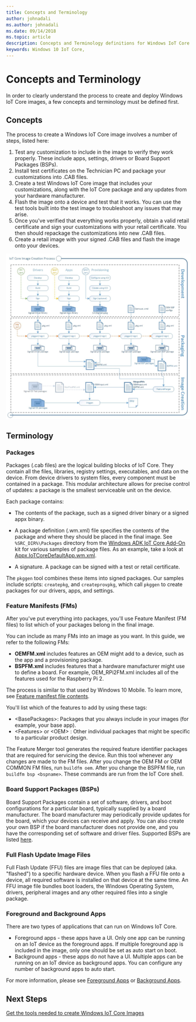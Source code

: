 ```yaml
---
title: Concepts and Terminology
author: johnadali
ms.author: johnadali
ms.date: 09/14/2018 
ms.topic: article 
description: Concepts and Terminology definitions for Windows IoT Core Manufacturing Guide.
keywords: Windows 10 IoT Core, 
---
```


# Concepts and Terminology
In order to clearly understand the process to create and deploy Windows IoT Core images, a few concepts and terminology must be defined first.

## Concepts
The process to create a Windows IoT Core image involves a number of steps, listed here:

1. Test any customization to include in the image to verify they work properly. These include apps, settings, drivers or Board Support Packages (BSPs).
2. Install test certificates on the Technician PC and package your customizations into .CAB files.
3. Create a test Windows IoT Core image that includes your customizations, along with the IoT Core package and any updates from your hardware manufacturer.
4. Flash the image onto a device and test that it works. You can use the test tools built into the test image to troubleshoot any issues that may arise.
5. Once you've verified that everything works properly, obtain a valid retail certificate and sign your customizations with your retail certificate. You then should repackage the customizations into new .CAB files.
6. Create a retail image with your signed .CAB files and flash the image onto your devices.


![Dashboard screenshot](../media/ManufacturingGuide/IoTCoreImageCreateProcess.jpg)

## Terminology

### Packages
Packages (.cab files) are the logical building blocks of IoT Core. They contain all the files, libraries, registry settings, executables, and data on the device. From device drivers to system files, every component must be contained in a package. This modular architecture allows for precise control of updates: a package is the smallest serviceable unit on the device.

Each package contains:

* The contents of the package, such as a signed driver binary or a signed appx binary.
* A package definition (.wm.xml) file specifies the contents of the package and where they should be placed in the final image. See `%SRC_DIR%\Packages` directory from the [Windows ADK IoT Core Add-On](https://docs.microsoft.com/en-us/windows-hardware/manufacture/iot/iot-core-adk-addons) kit for various samples of package files. As an example, take a look at   [Appx.IoTCoreDefaultApp.wm.xml](https://github.com/ms-iot/iot-adk-addonkit/blob/master/Workspace/Source-arm/Packages/Appx.IoTCoreDefaultApp/Appx.IoTCoreDefaultApp.wm.xml).

* A signature. A package can be signed with a test or retail certificate.  

The `pkggen` tool combines these items into signed packages. Our samples include scripts: `createpkg`, and `createprovpkg`, which call `pkggen` to create packages for our drivers, apps, and settings.

### Feature Manifests (FMs)
After you've put everything into packages, you'll use Feature Manifest (FM files) to list which of your packages belong in the final image.

You can include as many FMs into an image as you want. In this guide, we refer to the following FMs:

* **OEMFM.xml** includes features an OEM might add to a device, such as the app and a provisioning package.
* **BSPFM.xml** includes features that a hardware manufacturer might use to define a board. For example, OEM_RPi2FM.xml includes all of the features used for the Raspberry Pi 2.

The process is similar to that used by Windows 10 Mobile. To learn more, see [Feature manifest file contents](https://docs.microsoft.com/en-us/windows-hardware/manufacture/mobile/feature-manifest-file-contents).

You'll list which of the features to add by using these tags:

* \<BasePackages>: Packages that you always include in your images (for example, your base app).
* \<Features> or \<OEM> : Other individual packages that might be specific to a particular product design.

The Feature Merger tool generates the required feature identifier packages that are required for servicing the device. Run this tool whenever any changes are made to the FM files. After you change the OEM FM or OEM COMMON FM files, run `buildfm oem`. After you change the BSPFM file, run `buildfm bsp <bspname>`. These commands are run from the IoT Core shell.


### Board Support Packages (BSPs)

Board Support Packages contain a set of software, drivers, and boot configurations for a particular board, typically supplied by a board manufacturer. The board manufacturer may periodically provide updates for the board, which your devices can receive and apply. You can also create your own BSP if the board manufacturer does not provide one, and you have the corresponding set of software and driver files. Supported BSPs are listed [here](04a-BoardSupportPackages.md "Board Support Packages").


### Full Flash Update Image Files
Full Flash Update (FFU) files are image files that can be deployed (aka. "flashed") to a specific hardware device. When you flash a FFU file onto a device, all required software is installed on that device at the same time. An FFU image file bundles boot loaders, the Windows Operating System, drivers, peripheral images and any other required files into a single package.

### Foreground and Background Apps
There are two types of applications that can run on Windows IoT Core.
* Foreground apps - these apps have a UI. Only one app can be running on an IoT device as the foreground apps.  If multiple foreground app is included in the image, only one should be set as auto start on boot.
* Background apps - these apps do not have a UI. Multiple apps can be running on an IoT device as background apps.  You can configure any number of background apps to auto start.

For more information, please see [Foreground Apps](../develop-your-app/BuildingAppsForIoTCore.md) or [Background Apps](../develop-your-app/BackgroundApplications.md).

## Next Steps
[Get the tools needed to create Windows IoT Core Images](03-ToolsNeeded.md)

